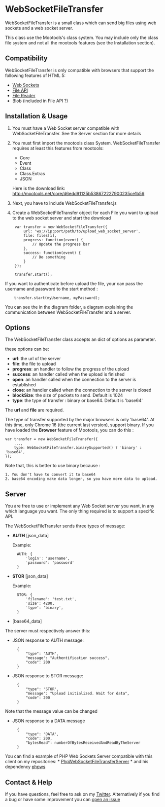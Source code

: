 # WebSocketFileTransfer

WebSocketFileTransfer is a small class which can send big files using web sockets and a web socket server.

This class use the Mootools's class system. You may include only the class file system and not all the mootools features (see the Installation section).

## Compatibility

WebSocketFileTransfer is only compatible with browsers that support the following features of HTML 5:

* [Web Sockets](http://caniuse.com/#feat=websockets)
* [File API](http://caniuse.com/#feat=fileapi)
* [File Reader](http://caniuse.com/#feat=filereader)
* Blob (included in File API ?)

## Installation & Usage

1. You must have a Web Socket server compatible with WebSocketFileTransfer. See the Server section for more details

2. You must first import the mootools class System. WebSocketFileTransfer requires at least this features from mootools:
	* Core
	* Event
	* Class
	* Class.Extras
	* JSON

	Here is the download link: http://mootools.net/core/d6edd91125b538672227900235ce1b56

3. Next, you have to include WebSocketFileTransfer.js

	<script src="sylesheet" href="mootools-core-1.4.3.js"></script>
	<script src="sylesheet" href="WebSocketFileTransfer.js"></script>

4. Create a WebSocketFileTransfer object for each File you want to upload to the web socket server and start the download

		var transfer = new WebSocketFileTransfer({
			url: 'ws://ip:port/path/to/upload_web_socket_server',
			file: files[i],
			progress: function(event) {
				// Update the progress bar
			},
			success: function(event) {
				// Do something
			}
		});

		transfer.start();

If you want to authenticate before upload the file, your can pass the username and password to the start method :

		transfer.start(myUsername, myPassword);

You can see the in the diagram folder, a diagram explaining the communication between WebSocketFileTransfer and a server.

## Options

The WebSocketFileTransfer class accepts an dict of options as parameter.

these options can be:

* **url**: the url of the server
* **file**: the file to upload
* **progress**: an handler to follow the progress of the upload
* **success**: an handler called when the upload is finished
* **open**: an handler called when the connection to the server is established
* **close**: an handler called when the connection to the server is closed
* **blockSize**: the size of packets to send. Default is 1024
* **type**: the type of transfer : binary or base64. Default is 'base64'
	
The **url** and **file** are required.

The type of transfer supported by the major browsers is only 'base64'. At this time, only Chrome 16 (the current last version), support binary.
If you have loaded the **Browser** feature of Mootools, you can do this :

	var transfer = new WebSocketFileTransfer({
		...,
		type: WebSocketFileTransfer.binarySupported() ? 'binary' : 'base64',
	});

Note that, this is better to use binary because :

	1. You don't have to convert it to base64
	2. base64 encoding make data longer, so you have more data to upload.

## Server

You are free to use or implement any Web Socket server you want, in any which language you want. The only thing required is to support a specific API.

The WebSocketFileTransfer sends three types of message:

* **AUTH** [json_data]

	Example:

		AUTH: {
			'login': 'username',
			'password': 'password'
		}

* **STOR** [json_data]

	Example:
	
		STOR: {
			'filename': 'test.txt',
			'size': 4200,
			'type': 'binary',
		}

* [base64_data]

The server must respectively answer this:

* JSON response to AUTH message:
		
		{
			"type": "AUTH",
			"message": "Authentification success",
			"code": 200
		}

* JSON response to STOR message:
	
		{
			"type": "STOR",
			"message": "Upload initialized. Wait for data",
			"code": 200
		}
	
Note that the message value can be changed

* JSON response to a DATA message

		{
			"type": "DATA",
			"code": 200,
			"bytesRead": numberOfBytesReceivedAndReadByTheServer
		}
		
You can find a example of PHP Web Sockets Server compatible with this client on my repositories:
	* [PhpWebSocketFileTransferServer](https://github.com/vincentdieltiens/PhpWebSocketFileTransferServer)
	* and his dependency [phpws](https://github.com/vincentdieltiens/phpws)

## Contact & Help

If you have questions, feel free to ask on my [Twitter](https://twitter.com/#!/and1hotsauce). Alternatively if you find a bug or have some improvement you can [open an issue](https://github.com/vincentdieltiens/WebSocketFileTransfer/issues)